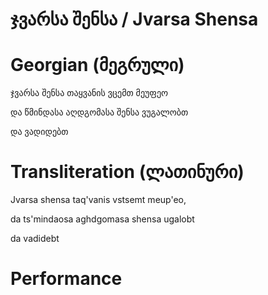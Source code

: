 # ჯვარსა შენსა / Jvarsa Shensa

# Georgian (მეგრული)

ჯვარსა შენსა თაყვანის ვცემთ მეუფეო

და წმინდასა აღდგომასა შენსა ვუგალობთ

და ვადიდებთ

# Transliteration (ლათინური)

Jvarsa shensa taq'vanis vstsemt meup'eo,

da ts'mindaosa aghdgomasa shensa ugalobt

da vadidebt

# Performance

